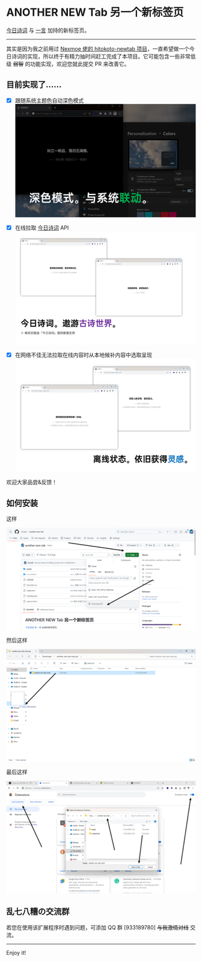 # ANOTHER NEW Tab 另一个新标签页

[今日诗词](https://www.jinrishici.com/) 与 [一言](https://hitokoto.cn/) 加持的新标签页。

---

其实是因为我之前用过 [Nexmoe 佬的 hitokoto-newtab 项目](https://github.com/nexmoe/hitokoto-newtab)，一直希望做一个今日诗词的实现，所以终于有精力抽时间赶工完成了本项目。它可能包含一些非常低级 ~~弱智~~ 的功能实现，欢迎您就此提交 PR 来改善它。

## 目前实现了……

- [x] 跟随系统主题色自动深色模式 ![深色模式功能截图](/screenshots/dark-mode.png)

- [x] 在线拉取 [今日诗词](https://www.jinrishici.com) API ![今日诗词](/screenshots/jinrishici.png)

- [x] 在网络不佳无法拉取在线内容时从本地候补内容中选取呈现 ![离线内容](/screenshots/offline.png)

欢迎大家品尝&反馈！

## 如何安装

这样

![Code - Donload Zip](/screenshots/github-download-zip.png)

然后这样

![将内部文件夹复制 - 粘贴到找得到的位置](/screenshots/extract-to-documents.png)

最后这样

![在 Chromium 系浏览器打开开发者模式 - 加载解压缩的扩展](/screenshots/chrome-load-unpacked.png)

## 乱七八糟の交流群

若您在使用该扩展程序时遇到问题，可添加 QQ 群 [933189780] ~~与我激情对线~~ 交流。

------

Enjoy it!
